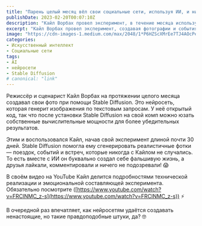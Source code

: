 ```yaml
---
title: "Парень целый месяц вёл свои социальные сети, используя ИИ, и никто из его друзей этого не заметил"
publishDate: 2023-02-20T00:07:10Z
description: "Кайл Ворбах провел эксперимент, в течение месяца используя нейросеть Stable Diffusion, чтобы создавать фотографии и события, которые никогда не происходили. Его друзья ничего не заметили."
excerpt: "Кайл Ворбах провел эксперимент, создавая фотографии и события, которые никогда не происходили, с помощью нейросети Stable Diffusion, и его друзья ..."
image: "https://cdn-images-1.medium.com/max/2048/1*P6HZScXMrEe7TJ4AOcPebw.jpeg"
categories:
- Искусственный интеллект
- Социальные сети
tags:
- AI
- нейросети
- Stable Diffusion
# canonical: "link"
---
```


Режиссёр и сценарист Кайл Ворбах на протяжении целого месяца создавал свои фото при помощи Stable Diffusion. Это нейросеть, которая генерит изображения по текстовым запросам. У неё открытый код, так что после установки Stable Diffusion на свой комп можно юзать собственные вычислительные мощности для более убедительных результатов.

Этим и воспользовался Кайл, начав свой эксперимент длиной почти 30 дней. Stable Diffusion помогла ему сгенерировать реалистичные фотки — поездок, событий и встреч, которые никогда с Кайлом не случались. То есть вместе с ИИ он буквально создал себе фальшивую жизнь, а друзья лайкали, комментировали и ничего не подозревали! 😱

В своём видео на YouTube Кайл делится подробностями технической реализации и эмоциональной составляющей эксперимента. Обязательно посмотрите ([https://www.youtube.com/watch?v=FRClNMC_z-s](https://www.youtube.com/watch?v=FRClNMC_z-s)) ⚡️

В очередной раз впечатляет, как нейросетям удаётся создавать ненастоящие, но такие правдоподобные штуки, да? 🤓
